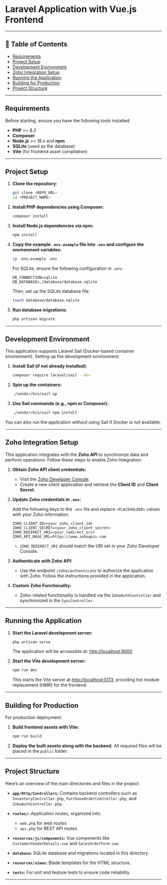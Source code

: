 # Laravel Application with Vue.js Frontend

---

## 📜 Table of Contents

- [Requirements](#requirements)
- [Project Setup](#project-setup)
- [Development Environment](#development-environment)
- [Zoho Integration Setup](#zoho-integration-setup)
- [Running the Application](#running-the-application)
- [Building for Production](#building-for-production)
- [Project Structure](#project-structure)

---

## Requirements

Before starting, ensure you have the following tools installed:

- **PHP** >= 8.2
- **Composer**
- **Node.js** >= 18.x and **npm**
- **SQLite** (used as the database)
- **Vite** (for frontend asset compilation)

---

## Project Setup

1. **Clone the repository:**

   ```bash
   git clone <REPO_URL>
   cd <PROJECT_NAME>
   ```

2. **Install PHP dependencies using Composer:**

   ```bash
   composer install
   ```

3. **Install Node.js dependencies via npm:**

   ```bash
   npm install
   ```

4. **Copy the example `.env.example` file into `.env` and configure the environment variables:**

   ```bash
   cp .env.example .env
   ```

   For SQLite, ensure the following configuration in `.env`:

   ```
   DB_CONNECTION=sqlite
   DB_DATABASE=./database/database.sqlite
   ```

   Then, set up the SQLite database file:

   ```bash
   touch database/database.sqlite
   ```

5. **Run database migrations:**

   ```bash
   php artisan migrate
   ```

---

## Development Environment

This application supports Laravel Sail (Docker-based container environment). Setting up the development environment:

1. **Install Sail (if not already installed):**

   ```bash
   composer require laravel/sail --dev
   ```

2. **Spin up the containers:**

   ```bash
   ./vendor/bin/sail up
   ```

3. **Use Sail commands (e.g., npm or Composer):**

   ```bash
   ./vendor/bin/sail npm install
   ```

You can also run the application without using Sail if Docker is not available.

---

## Zoho Integration Setup

This application integrates with the **Zoho API** to synchronize data and perform operations. Follow these steps to enable Zoho Integration:

1. **Obtain Zoho API client credentials:**
    - Visit the [Zoho Developer Console](https://accounts.zoho.com/developerconsole).
    - Create a new client application and retrieve the **Client ID** and **Client Secret**.

2. **Update Zoho credentials in `.env`:**

   Add the following keys to the `.env` file and replace `<PLACEHOLDER>` values with your Zoho information:

   ```env
   ZOHO_CLIENT_ID=<your_zoho_client_id>
   ZOHO_CLIENT_SECRET=<your_zoho_client_secret>
   ZOHO_REDIRECT_URI=<your_redirect_uri>
   ZOHO_API_BASE_URL=https://www.zohoapis.com
   ```

    - `ZOHO_REDIRECT_URI` should match the URI set in your Zoho Developer Console.

3. **Authenticate with Zoho API:**

    - Use the endpoint `/zoho/authenticate` to authorize the application with Zoho. Follow the instructions provided in the application.

4. **Custom Zoho Functionality:**
    - Zoho-related functionality is handled via the `ZohoAuthController` and synchronized in the `SyncController`.

---

## Running the Application

1. **Start the Laravel development server:**

   ```bash
   php artisan serve
   ```

   The application will be accessible at: [http://localhost:8000](http://localhost:8000)

2. **Start the Vite development server:**

   ```bash
   npm run dev
   ```

   This starts the Vite server at [http://localhost:5173](http://localhost:5173), providing hot module replacement (HMR) for the frontend.

---

## Building for Production

For production deployment:

1. **Build frontend assets with Vite:**

   ```bash
   npm run build
   ```

2. **Deploy the built assets along with the backend.** All required files will be placed in the `public` folder.

---

## Project Structure

Here’s an overview of the main directories and files in the project:

- **`app/Http/Controllers`:**
  Contains backend controllers such as `InventoryController.php`, `PurchaseOrderController.php`, and `ZohoAuthController.php`.

- **`routes/`:**
  Application routes, organized into:
    - `web.php` for web routes
    - `api.php` for REST API routes

- **`resources/js/components`:**
  Vue components like `CustomerVendorDetails.vue` and `SalesOrderForm.vue`.

- **`database`:**
  SQLite database and migrations located in this directory.

- **`resources/views`:**
  Blade templates for the HTML structure.

- **`tests`:**
  For unit and feature tests to ensure code reliability.

---
